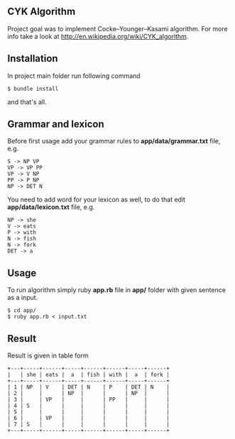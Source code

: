 CYK Algorithm
----
Project goal was to implement Cocke–Younger–Kasami algorithm. For more info take a look at http://en.wikipedia.org/wiki/CYK_algorithm.

Installation
---
In project main folder run following command
```
$ bundle install
```
and that's all.

Grammar and lexicon
----

Before first usage add your grammar rules to **app/data/grammar.txt** file, e.g.
```
S -> NP VP
VP -> VP PP
VP -> V NP
PP -> P NP
NP -> DET N
```

You need to add word for your lexicon as well, to do that edit **app/data/lexicon.txt** file, e.g.
```
NP -> she
V -> eats
P -> with
N -> fish
N -> fork
DET -> a
```

Usage
----
To run algorithm simply ruby **app.rb** file in **app/** folder with given sentence as a input.
```
$ cd app/
$ ruby app.rb < input.txt
```

Result
---
Result is given in table form
```
+---+-----+------+-----+------+------+-----+------+
|   | she | eats |  a  | fish | with |  a  | fork |
+---+-----+------+-----+------+------+-----+------+
| 1 | NP  | V    | DET | N    | P    | DET | N    |
| 2 |     |      | NP  |      |      | NP  |      |
| 3 |     | VP   |     |      | PP   |     |      |
| 4 | S   |      |     |      |      |     |      |
| 5 |     |      |     |      |      |     |      |
| 6 |     | VP   |     |      |      |     |      |
| 7 | S   |      |     |      |      |     |      |
+---+-----+------+-----+------+------+-----+------+
```